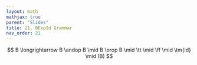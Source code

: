 ```yaml
---
layout: math
mathjax: true
parent: "Slides"
title: 21. BExpId Grammar
nav_order: 21
---
```



$$
  B \longrightarrow B \andop B \mid B \orop B \mid \tt \mid \ff \mid \tm{id} \mid (B)
$$